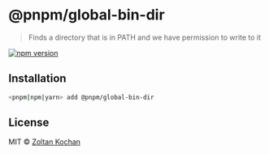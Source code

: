 # @pnpm/global-bin-dir

> Finds a directory that is in PATH and we have permission to write to it

[![npm version](https://img.shields.io/npm/v/@pnpm/global-bin-dir.svg)](https://www.npmjs.com/package/@pnpm/global-bin-dir)

## Installation

```sh
<pnpm|npm|yarn> add @pnpm/global-bin-dir
```

## License

MIT © [Zoltan Kochan](https://www.kochan.io/)
